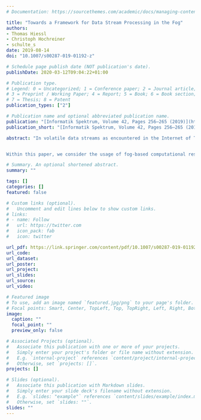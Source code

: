 ```yaml
---
# Documentation: https://sourcethemes.com/academic/docs/managing-content/

title: "Towards a Framework for Data Stream Processing in the Fog"
authors:
- Thomas Hiessl
- Christoph Hochreiner
- schulte_s
date: 2019-08-14
doi: "10.1007/s00287-019-01192-z"

# Schedule page publish date (NOT publication's date).
publishDate: 2020-03-12T09:04:22+01:00

# Publication type.
# Legend: 0 = Uncategorized; 1 = Conference paper; 2 = Journal article;
# 3 = Preprint / Working Paper; 4 = Report; 5 = Book; 6 = Book section;
# 7 = Thesis; 8 = Patent
publication_types: ["2"]

# Publication name and optional abbreviated publication name.
publication: "[Informatik Spektrum, Volume 42, Pages 256–265 (2019)](https://www.springer.com/journal/287)"
publication_short: "[Informatik Spektrum, Volume 42, Pages 256–265 (2019)](https://www.springer.com/journal/287)"

abstract: "In volatile data streams as encountered in the Internet of Things (IoT), the data volume to be processed changes permanently. Hence, to ensure timely data processing, there is a need to reconfigure the computational resources used for processing data streams. Up to now, mostly cloud-based computational resources have been utilized for this. However, cloud data centers are usually located far away from IoT data sources, which leads to an increase in latency since data needs to be sent from the data sources to the cloud and back. With the advent of fog computing, it is possible to perform data processing in the cloud as well as at the edge of the network, i. e., by exploiting the computational resources offered by networked devices. This leads to decreased latency and a lower communication overhead. Despite this, there is currently a lack of approaches to data stream processing which explicitly exploit the computational resources available in the fog.


Within this paper, we consider the usage of fog-based computational resources for the purposes of data stream processing in the IoT. For this, we introduce a representative application scenario in the field of Industry 4.0 and present a framework for stream processing in the fog."

# Summary. An optional shortened abstract.
summary: ""

tags: []
categories: []
featured: false

# Custom links (optional).
#   Uncomment and edit lines below to show custom links.
# links:
# - name: Follow
#   url: https://twitter.com
#   icon_pack: fab
#   icon: twitter

url_pdf: https://link.springer.com/content/pdf/10.1007/s00287-019-01192-z.pdf
url_code:
url_dataset:
url_poster:
url_project:
url_slides:
url_source:
url_video: 

# Featured image
# To use, add an image named `featured.jpg/png` to your page's folder. 
# Focal points: Smart, Center, TopLeft, Top, TopRight, Left, Right, BottomLeft, Bottom, BottomRight.
image:
  caption: ""
  focal_point: ""
  preview_only: false

# Associated Projects (optional).
#   Associate this publication with one or more of your projects.
#   Simply enter your project's folder or file name without extension.
#   E.g. `internal-project` references `content/project/internal-project/index.md`.
#   Otherwise, set `projects: []`.
projects: []

# Slides (optional).
#   Associate this publication with Markdown slides.
#   Simply enter your slide deck's filename without extension.
#   E.g. `slides: "example"` references `content/slides/example/index.md`.
#   Otherwise, set `slides: ""`.
slides: ""
---
```


